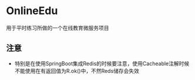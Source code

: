 # OnlineEdu
用于平时练习所做的一个在线教育微服务项目
## 注意
* 特别是在使用SpringBoot集成Redis的时候要注意，使用Cacheable注解时候不能使用在有返回值为R.ok()中，不然Reds储存会失效

